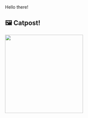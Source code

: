 Hello there!



## 🖼️ Catpost!

<sub>
    <img src="https://cdn2.thecatapi.com/images/9pk.jpg" height="256">
</sub>

